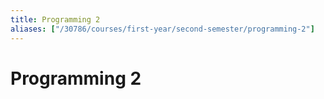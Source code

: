 ```yaml
---
title: Programming 2
aliases: ["/30786/courses/first-year/second-semester/programming-2"]
---
```


# Programming 2